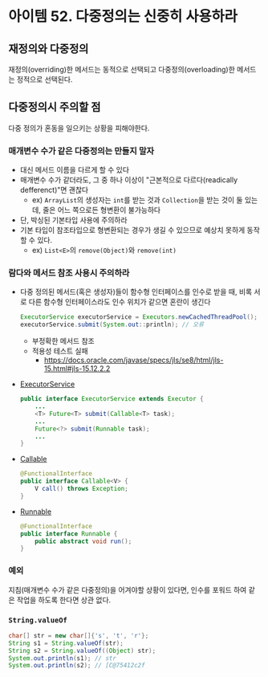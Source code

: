 # 아이템 52. 다중정의는 신중히 사용하라
## 재정의와 다중정의
재정의(overriding)한 메서드는 동적으로 선택되고 다중정의(overloading)한 메서드는 정적으로 선택된다.

## 다중정의시 주의할 점
다중 정의가 혼동을 일으키는 상황을 피해야한다.
### 매개변수 수가 같은 다중정의는 만들지 말자
- 대신 메서드 이름을 다르게 할 수 있다
- 매개변수 수가 같더라도, 그 중 하나 이상이 "근본적으로 다르다(readically defferenct)"면 괜찮다
  - ex) `ArrayList`의 생성자는 `int`를 받는 것과 `Collection`을 받는 것이 둘 있는데, 줄은 어느 쪽으로든 형변환이 불가능하다
- 단, 박싱된 기본타입 사용에 주의하라
- 기본 타입이 참조타입으로 형변환되는 경우가 생길 수 있으므로 예상치 못하게 동작할 수 있다.
  - ex) `List<E>`의 `remove(Object)`와 `remove(int)`

### 람다와 메서드 참조 사용시 주의하라
- 다중 정의된 메서드(혹은 생성자)들이 함수형 인터페이스를 인수로 받을 때, 비록 서로 다른 함수형 인터페이스라도 인수 위치가 같으면 혼란이 생긴다
    ``` java
    ExecutorService executorService = Executors.newCachedThreadPool();
    executorService.submit(System.out::println); // 오류
    ```
  - 부정확한 메서드 참조
  - 적용성 테스트 실패
    - https://docs.oracle.com/javase/specs/jls/se8/html/jls-15.html#jls-15.12.2.2

- [ExecutorService](https://docs.oracle.com/javase/8/docs/api/java/util/concurrent/ExecutorService.html)
    ``` java
    public interface ExecutorService extends Executor {
        ...
        <T> Future<T> submit(Callable<T> task);
        ...
        Future<?> submit(Runnable task);
        ...
    }
    ```
- [Callable<V>](https://docs.oracle.com/javase/8/docs/api/java/util/concurrent/Callable.html)
    ``` java
    @FunctionalInterface
    public interface Callable<V> {
        V call() throws Exception;
    }
    ```

- [Runnable](https://docs.oracle.com/javase/8/docs/api/java/lang/Runnable.html)
    ``` java
    @FunctionalInterface
    public interface Runnable {
        public abstract void run();
    }
    ```
### 예외
지침(매개변수 수가 같은 다중정의)을 어겨야할 상황이 있다면, 인수를 포워드 하여 같은 작업을 하도록 한다면 상관 없다.

### `String.valueOf`
``` java
char[] str = new char[]{'s', 't', 'r'};
String s1 = String.valueOf(str);
String s2 = String.valueOf((Object) str);
System.out.println(s1); // str
System.out.println(s2); // [C@75412c2f
```